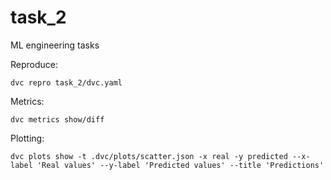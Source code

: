 # task_2
ML engineering tasks

Reproduce:  
```
dvc repro task_2/dvc.yaml
```

Metrics:  
```
dvc metrics show/diff
```

Plotting:  
```
dvc plots show -t .dvc/plots/scatter.json -x real -y predicted --x-label 'Real values' --y-label 'Predicted values' --title 'Predictions'
```